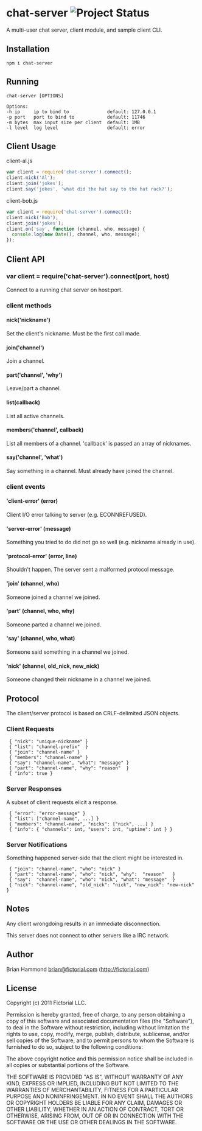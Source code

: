 # chat-server ![Project Status](http://stillmaintained.com/fictorial/chat-server.png)

A multi-user chat server, client module, and sample client CLI.

## Installation

    npm i chat-server

## Running

    chat-server [OPTIONS]

    Options:
    -h ip     ip to bind to              default: 127.0.0.1
    -p port   port to bind to            default: 11746
    -m bytes  max input size per client  default: 1MB
    -l level  log level                  default: error

## Client Usage

client-al.js

````javascript
var client = require('chat-server').connect();
client.nick('Al');
client.join('jokes');
client.say('jokes', 'what did the hat say to the hat rack?');
````

client-bob.js

````javascript
var client = require('chat-server').connect();
client.nick('Bob');
client.join('jokes');
client.on('say', function (channel, who, message) {
  console.log(new Date(), channel, who, message);
});
````

## Client API

### var client = require('chat-server').connect(port, host)

Connect to a running chat server on host:port.

### client methods

#### nick('nickname')

Set the client's nickname. Must be the first call made.

#### join('channel')

Join a channel.

#### part('channel', 'why')

Leave/part a channel.

#### list(callback)

List all active channels.

#### members('channel', callback)

List all members of a channel. 'callback' is passed an array of
nicknames.

#### say('channel', 'what')

Say something in a channel. Must already have joined the channel.

### client events

#### 'client-error' (error)

Client I/O error talking to server (e.g. ECONNREFUSED).

#### 'server-error' (message)

Something you tried to do did not go so well (e.g. nickname already in use).

#### 'protocol-error' (error, line)

Shouldn't happen. The server sent a malformed protocol message.

#### 'join' (channel, who)

Someone joined a channel we joined.

#### 'part' (channel, who, why)

Someone parted a channel we joined.

#### 'say' (channel, who, what)

Someone said something in a channel we joined.

#### 'nick' (channel, old_nick, new_nick)

Someone changed their nickname in a channel we joined.

## Protocol

The client/server protocol is based on CRLF-delimited JSON objects.

### Client Requests

     { "nick": "unique-nickname" }
     { "list": "channel-prefix"  }
     { "join": "channel-name" }
     { "members": "channel-name" }
     { "say": "channel-name", "what": "message" }
     { "part": "channel-name", "why": "reason"  }
     { "info": true }

### Server Responses

A subset of client requests elicit a response.

     { "error": "error-message" }
     { "list": ["channel-name", ...] }
     { "members": "channel-name", "nicks": ["nick", ...] }
     { "info": { "channels": int, "users": int, "uptime": int } }

### Server Notifications

Something happened server-side that the client might be interested in.

     { "join": "channel-name", "who": "nick" }
     { "part": "channel-name", "who": "nick", "why":  "reason"   }
     { "say":  "channel-name", "who": "nick", "what": "message"  }
     { "nick": "channel-name", "old_nick": "nick", "new_nick": "new-nick" }

## Notes

Any client wrongdoing results in an immediate disconnection.

This server does not connect to other servers like a IRC network.

## Author

Brian Hammond <brian@fictorial.com> (http://fictorial.com)

## License

Copyright (c) 2011 Fictorial LLC.

Permission is hereby granted, free of charge, to any person obtaining a copy of
this software and associated documentation files (the "Software"), to deal in
the Software without restriction, including without limitation the rights to
use, copy, modify, merge, publish, distribute, sublicense, and/or sell copies
of the Software, and to permit persons to whom the Software is furnished to do
so, subject to the following conditions:

The above copyright notice and this permission notice shall be included in all
copies or substantial portions of the Software.

THE SOFTWARE IS PROVIDED "AS IS", WITHOUT WARRANTY OF ANY KIND, EXPRESS OR
IMPLIED, INCLUDING BUT NOT LIMITED TO THE WARRANTIES OF MERCHANTABILITY,
FITNESS FOR A PARTICULAR PURPOSE AND NONINFRINGEMENT. IN NO EVENT SHALL THE
AUTHORS OR COPYRIGHT HOLDERS BE LIABLE FOR ANY CLAIM, DAMAGES OR OTHER
LIABILITY, WHETHER IN AN ACTION OF CONTRACT, TORT OR OTHERWISE, ARISING FROM,
OUT OF OR IN CONNECTION WITH THE SOFTWARE OR THE USE OR OTHER DEALINGS IN THE
SOFTWARE.

